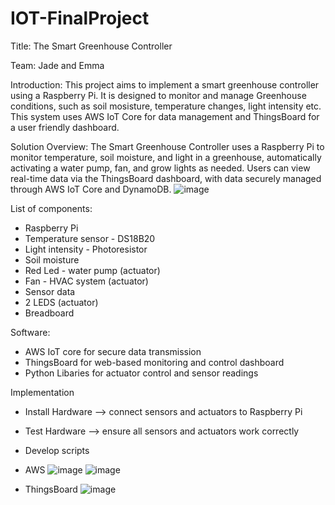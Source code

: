 # IOT-FinalProject
Title: The Smart Greenhouse Controller 

Team: Jade and Emma

Introduction: This project aims to implement a smart greenhouse controller using a Raspberry Pi. It is designed to monitor and manage Greenhouse conditions, such as soil mosisture, temperature changes, light intensity etc. This system uses AWS IoT Core for data management and ThingsBoard for a user friendly dashboard.

Solution Overview: 
The Smart Greenhouse Controller uses a Raspberry Pi to monitor temperature, soil moisture, and light in a greenhouse, automatically activating a water pump, fan, and grow lights as needed. Users can view real-time data via the ThingsBoard dashboard, with data securely managed through AWS IoT Core and DynamoDB.
![image](https://github.com/user-attachments/assets/7c12fcfd-d0e7-42f6-afc1-f6a7d7b53577)

List of components:
- Raspberry Pi
- Temperature sensor - DS18B20 
- Light intensity - Photoresistor
- Soil moisture
- Red Led - water pump (actuator)
- Fan - HVAC system (actuator)
- Sensor data
- 2 LEDS (actuator)
- Breadboard

Software:
- AWS IoT core for secure data transmission
- ThingsBoard for web-based monitoring and control dashboard
- Python Libaries for actuator control and sensor readings

Implementation
- Install Hardware --> connect sensors and actuators to Raspberry Pi
- Test Hardware --> ensure all sensors and actuators work correctly
- Develop scripts
  
- AWS
![image](https://github.com/user-attachments/assets/3945bb89-1c81-40d0-bce3-467d3ed316e3)
![image](https://github.com/user-attachments/assets/e82874f1-6a22-4c9d-b2e6-2ed7b9ca1a71)

- ThingsBoard
![image](https://github.com/user-attachments/assets/1b8df954-538d-499c-9e0c-845722bd24b2)

  


